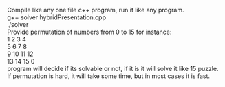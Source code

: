 Compile like any one file c++ program, run it like any program.    
g++ solver hybridPresentation.cpp    
./solver    
Provide permutation of numbers from 0 to 15 for instance:   
1 2 3 4    
5 6 7 8    
9 10 11 12    
13 14 15 0    
program will decide if its solvable or not, if it is it will solve it like 15 puzzle.
If permutation is hard, it will take some time, but in most cases it is fast. 
